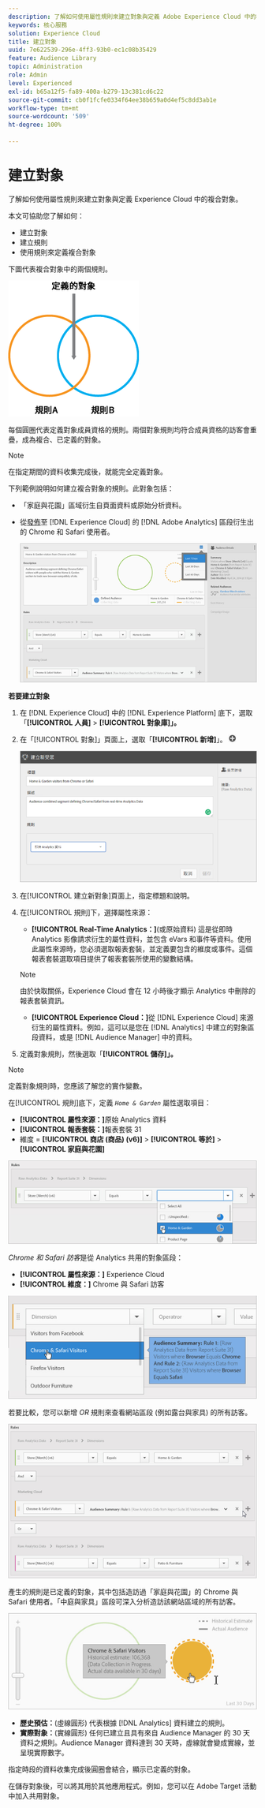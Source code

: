 ```yaml
---
description: 了解如何使用屬性規則來建立對象與定義 Adobe Experience Cloud 中的複合對象。
keywords: 核心服務
solution: Experience Cloud
title: 建立對象
uuid: 7e622539-296e-4ff3-93b0-ec1c08b35429
feature: Audience Library
topic: Administration
role: Admin
level: Experienced
exl-id: b65a12f5-fa89-400a-b279-13c381cd6c22
source-git-commit: cb0f1fcfe0334f64ee38b659a0d4ef5c8dd3ab1e
workflow-type: tm+mt
source-wordcount: '509'
ht-degree: 100%

---
```


# 建立對象

了解如何使用屬性規則來建立對象與定義 Experience Cloud 中的複合對象。

本文可協助您了解如何：

* 建立對象
* 建立規則
* 使用規則來定義複合對象

下圖代表複合對象中的兩個規則。

![複合對象中的兩個規則](assets/audience_sharing.png)

每個圓圈代表定義對象成員資格的規則。兩個對象規則均符合成員資格的訪客會重疊，成為複合、已定義的對象。

>[!NOTE]
>
>在指定期間的資料收集完成後，就能完全定義對象。

下列範例說明如何建立複合對象的規則。此對象包括：

* 「家庭與花園」區域衍生自頁面資料或原始分析資料。
* 從[發佈](audience-library.md#task_32FEEFE0B32E4E388CD4D892D727282A)至 [!DNL Experience Cloud] 的 [!DNL Adobe Analytics] 區段衍生出的 Chrome 和 Safari 使用者。

   ![為複合對象建立規則](assets/audience_create.png)

**若要建立對象**

1. 在 [!DNL Experience Cloud] 中的 [!DNL Experience Platform] 底下，選取「**[!UICONTROL 人員]** > **[!UICONTROL 對象庫]」。**
1. 在「[!UICONTROL 對象]」頁面上，選取「**[!UICONTROL 新增]**」。 ![add](assets/add_icon_small.png)

   ![步驟結果](assets/audience_create_new.png)

1. 在[!UICONTROL 建立新對象]頁面上，指定標題和說明。
1. 在[!UICONTROL 規則]下，選擇屬性來源：

   * **[!UICONTROL Real-Time Analytics：]**(或原始資料) 這是從即時 Analytics 影像請求衍生的屬性資料，並包含 eVars 和事件等資料。使用此屬性來源時，您必須選取報表套裝，並定義要包含的維度或事件。這個報表套裝選取項目提供了報表套裝所使用的變數結構。
   >[!NOTE]
   >
   >由於快取關係，Experience Cloud 會在 12 小時後才顯示 Analytics 中刪除的報表套裝資訊。

   * **[!UICONTROL Experience Cloud：]**&#x200B;從 [!DNL Experience Cloud] 來源衍生的屬性資料。例如，這可以是您在 [!DNL Analytics] 中建立的對象區段資料，或是 [!DNL Audience Manager] 中的資料。

1. 定義對象規則，然後選取「**[!UICONTROL 儲存]」。**

>[!NOTE]
>
>定義對象規則時，您應該了解您的實作變數。

在[!UICONTROL 規則]底下，定義 *`Home & Garden`* 屬性選取項目：

* **[!UICONTROL 屬性來源：]**&#x200B;原始 Analytics 資料
* **[!UICONTROL 報表套裝：]**&#x200B;報表套裝 31
* 維度 = **[!UICONTROL 商店 (商品) (v6)]** > **[!UICONTROL 等於]** > **[!UICONTROL 家庭與花園]**

![對象庫中的屬性選擇](assets/home_garden.png)

*Chrome 和 Safari 訪客*&#x200B;是從 Analytics 共用的對象區段：

* **[!UICONTROL 屬性來源：]** Experience Cloud
* **[!UICONTROL 維度：]** Chrome 與 Safari 訪客

![Chrome 與 Safari 的訪客](assets/chrome_safari.png)

若要比較，您可以新增 *OR* 規則來查看網站區段 (例如露台與家具) 的所有訪客。

![適用於對象的 OR 規則](assets/audiences_rule_patio.png)

產生的規則是已定義的對象，其中包括造訪過「家庭與花園」的 Chrome 與 Safari 使用者。「中庭與家具」區段可深入分析造訪該網站區域的所有訪客。

![Experience Cloud 中的已定義對象](assets/defined_audience.png)

* **歷史預估：**(虛線圓形) 代表根據 [!DNL Analytics] 資料建立的規則。
* **實際對象：**(實線圓形) 任何已建立且具有來自 Audience Manager 的 30 天資料之規則。Audience Manager 資料達到 30 天時，虛線就會變成實線，並呈現實際數字。

指定時段的資料收集完成後圓圈會結合，顯示已定義的對象。

在儲存對象後，可以將其用於其他應用程式。例如，您可以在 Adobe Target 活動中加入共用對象。

